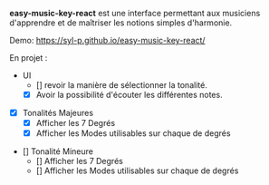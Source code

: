 **easy-music-key-react** est une interface permettant aux musiciens d'apprendre et de maîtriser les notions simples d'harmonie.

Demo: https://syl-p.github.io/easy-music-key-react/

En projet :
- UI
    - [] revoir la manière de sélectionner la tonalité.
    - [x] Avoir la possibilité d'écouter les différentes notes.
- [x] Tonalités Majeures
    - [x] Afficher les 7 Degrés
    - [x] Afficher les Modes utilisables sur chaque de degrés
- [] Tonalité Mineure
    - [] Afficher les 7 Degrés
    - [] Afficher les Modes utilisables sur chaque de degrés